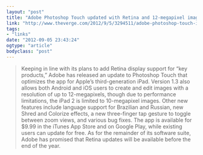 ```yaml
---
layout: "post"
title: "Adobe Photoshop Touch updated with Retina and 12-megapixel image support"
link: "http://www.theverge.com/2012/9/5/3294511/adobe-photoshop-touch-ios-android-retina-update"
tags: 
- "links"
date: "2012-09-05 23:43:24"
ogtype: "article"
bodyclass: "post"
---
```


> Keeping in line with its plans to add Retina display support for “key products,” Adobe has released an update to Photoshop Touch that optimizes the app for Apple’s third-generation iPad. Version 1.3 also allows both Android and iOS users to create and edit images with a resolution of up to 12-megapixels, though due to performance limitations, the iPad 2 is limited to 10-megapixel images. Other new features include language support for Brazilian and Russian, new Shred and Colorize effects, a new three-finger tap gesture to toggle between zoom views, and various bug fixes. The app is available for $9.99 in the iTunes App Store and on Google Play, while existing users can update for free. As for the remainder of its software suite, Adobe has promised that Retina updates will be available before the end of the year.